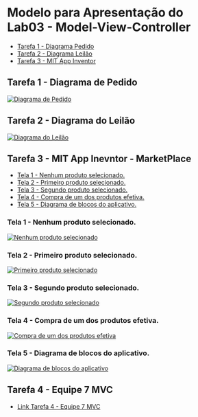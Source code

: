 # Modelo para Apresentação do Lab03 - Model-View-Controller
* [Tarefa 1 - Diagrama Pedido](https://github.com/arupuertas/inf331-componentizacao-e-reuso-de-software/tree/master/lab03#tarefa-1---diagrama-de-pedido)
* [Tarefa 2 - Diagrama Leilão](https://github.com/arupuertas/inf331-componentizacao-e-reuso-de-software/tree/master/lab03#tarefa-2---diagrama-do-leil%C3%A3o)
* [Tarefa 3 - MIT App Inventor](https://github.com/arupuertas/inf331-componentizacao-e-reuso-de-software/tree/master/lab03#tarefa-3---mit-app-inevntor---marketplace) 

## Tarefa 1 - Diagrama de Pedido

[![Diagrama de Pedido](https://github.com/arupuertas/inf331-componentizacao-e-reuso-de-software/blob/master/lab03/images/Diagrama%20de%20pedido.png)](https://github.com/arupuertas/inf331-componentizacao-e-reuso-de-software/blob/master/lab03/images/Diagrama%20de%20pedido.png)

## Tarefa 2 - Diagrama do Leilão

[![Diagrama do Leilão](https://github.com/arupuertas/inf331-componentizacao-e-reuso-de-software/blob/master/lab03/images/Diagrama%20de%20leil%C3%A3o.png)](https://github.com/arupuertas/inf331-componentizacao-e-reuso-de-software/blob/master/lab03/images/Diagrama%20de%20leil%C3%A3o.png)

## Tarefa 3 - MIT App Inevntor - MarketPlace

* [Tela 1 - Nenhum produto selecionado.](https://github.com/arupuertas/inf331-componentizacao-e-reuso-de-software/tree/master/lab03#tela-1---nenhum-produto-selecionado)
* [Tela 2 - Primeiro produto selecionado.](https://github.com/arupuertas/inf331-componentizacao-e-reuso-de-software/tree/master/lab03#tela-2---primeiro-produto-selecionado)
* [Tela 3 - Segundo produto selecionado.](https://github.com/arupuertas/inf331-componentizacao-e-reuso-de-software/tree/master/lab03#tela-3---segundo-produto-selecionado)
* [Tela 4 - Compra de um dos produtos efetiva.](https://github.com/arupuertas/inf331-componentizacao-e-reuso-de-software/tree/master/lab03#tela-4---compra-de-um-dos-produtos-efetiva)
* [Tela 5 - Diagrama de blocos do aplicativo.](https://github.com/arupuertas/inf331-componentizacao-e-reuso-de-software/tree/master/lab03#tela-5---diagrama-de-blocos-do-aplicativo)

### Tela 1 - Nenhum produto selecionado.

[![Nenhum produto selecionado](https://github.com/arupuertas/inf331-componentizacao-e-reuso-de-software/blob/master/lab03/images/Pagina%20principal.jpg)](https://github.com/arupuertas/inf331-componentizacao-e-reuso-de-software/blob/master/lab03/images/Pagina%20principal.jpg)

### Tela 2 - Primeiro produto selecionado.

[![Primeiro produto selecionado](https://github.com/arupuertas/inf331-componentizacao-e-reuso-de-software/blob/master/lab03/images/Sele%C3%A7%C3%A3o%20de%20um%20produto.jpg)](https://github.com/arupuertas/inf331-componentizacao-e-reuso-de-software/blob/master/lab03/images/Sele%C3%A7%C3%A3o%20de%20um%20produto.jpg)

### Tela 3 - Segundo produto selecionado.

[![Segundo produto selecionado](https://github.com/arupuertas/inf331-componentizacao-e-reuso-de-software/blob/master/lab03/images/Sele%C3%A7%C3%A3o%20de%20dois%20produtos.jpg)](https://github.com/arupuertas/inf331-componentizacao-e-reuso-de-software/blob/master/lab03/images/Sele%C3%A7%C3%A3o%20de%20dois%20produtos.jpg)

### Tela 4 - Compra de um dos produtos efetiva.

[![Compra de um dos produtos efetiva](https://github.com/arupuertas/inf331-componentizacao-e-reuso-de-software/blob/master/lab03/images/Informacao%20de%20compra.jpg)](https://github.com/arupuertas/inf331-componentizacao-e-reuso-de-software/blob/master/lab03/images/Informacao%20de%20compra.jpg)

### Tela 5 - Diagrama de blocos do aplicativo.

[![Diagrama de blocos do aplicativo](https://github.com/arupuertas/inf331-componentizacao-e-reuso-de-software/blob/master/lab03/images/Bloco%20MIT%20App.PNG)](https://github.com/arupuertas/inf331-componentizacao-e-reuso-de-software/blob/master/lab03/images/Bloco%20MIT%20App.PNG)

## Tarefa 4 - Equipe 7 MVC

* [Link Tarefa 4 - Equipe 7 MVC](https://github.com/inf331-equipe7/tarefas)

